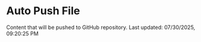 # Auto Push File

Content that will be pushed to GitHub repository.
Last updated: 07/30/2025, 09:20:25 PM